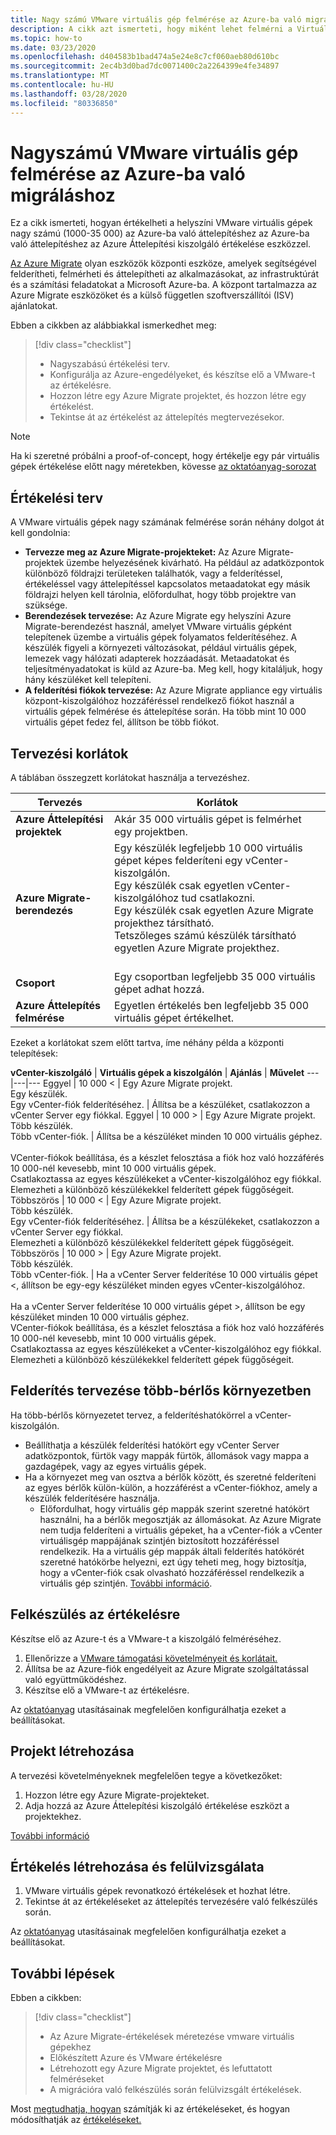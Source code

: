 ```yaml
---
title: Nagy számú VMware virtuális gép felmérése az Azure-ba való migráláshoz az Azure Migrate segítségével
description: A cikk azt ismerteti, hogy miként lehet felmérni a Virtuálisgép-szolgáltatások nagy számú virtuális gépét az Azure-ba való áttelepítéshez az Azure Migrate szolgáltatás használatával.e
ms.topic: how-to
ms.date: 03/23/2020
ms.openlocfilehash: d404583b1bad474a5e24e8c7cf060aeb80d610bc
ms.sourcegitcommit: 2ec4b3d0bad7dc0071400c2a2264399e4fe34897
ms.translationtype: MT
ms.contentlocale: hu-HU
ms.lasthandoff: 03/28/2020
ms.locfileid: "80336850"
---
```

# <a name="assess-large-numbers-of-vmware-vms-for-migration-to-azure"></a>Nagyszámú VMware virtuális gép felmérése az Azure-ba való migráláshoz


Ez a cikk ismerteti, hogyan értékelheti a helyszíni VMware virtuális gépek nagy számú (1000-35 000) az Azure-ba való áttelepítéshez az Azure-ba való áttelepítéshez az Azure Áttelepítési kiszolgáló értékelése eszközzel.

[Az Azure Migrate](migrate-services-overview.md) olyan eszközök központi eszköze, amelyek segítségével felderítheti, felmérheti és áttelepítheti az alkalmazásokat, az infrastruktúrát és a számítási feladatokat a Microsoft Azure-ba. A központ tartalmazza az Azure Migrate eszközöket és a külső független szoftverszállítói (ISV) ajánlatokat. 

Ebben a cikkben az alábbiakkal ismerkedhet meg:
> [!div class="checklist"]
> * Nagyszabású értékelési terv.
> * Konfigurálja az Azure-engedélyeket, és készítse elő a VMware-t az értékelésre.
> * Hozzon létre egy Azure Migrate projektet, és hozzon létre egy értékelést.
> * Tekintse át az értékelést az áttelepítés megtervezésekor.


> [!NOTE]
> Ha ki szeretné próbálni a proof-of-concept, hogy értékelje egy pár virtuális gépek értékelése előtt nagy méretekben, kövesse [az oktatóanyag-sorozat](tutorial-prepare-vmware.md)

## <a name="plan-for-assessment"></a>Értékelési terv

A VMware virtuális gépek nagy számának felmérése során néhány dolgot át kell gondolnia:

- **Tervezze meg az Azure Migrate-projekteket:** Az Azure Migrate-projektek üzembe helyezésének kivárható. Ha például az adatközpontok különböző földrajzi területeken találhatók, vagy a felderítéssel, értékeléssel vagy áttelepítéssel kapcsolatos metaadatokat egy másik földrajzi helyen kell tárolnia, előfordulhat, hogy több projektre van szüksége. 
- **Berendezések tervezése:** Az Azure Migrate egy helyszíni Azure Migrate-berendezést használ, amelyet VMware virtuális gépként telepítenek üzembe a virtuális gépek folyamatos felderítéséhez. A készülék figyeli a környezeti változásokat, például virtuális gépek, lemezek vagy hálózati adapterek hozzáadását. Metaadatokat és teljesítményadatokat is küld az Azure-ba. Meg kell, hogy kitaláljuk, hogy hány készüléket kell telepíteni.
- **A felderítési fiókok tervezése:** Az Azure Migrate appliance egy virtuális központ-kiszolgálóhoz hozzáféréssel rendelkező fiókot használ a virtuális gépek felmérése és áttelepítése során. Ha több mint 10 000 virtuális gépet fedez fel, állítson be több fiókot.


## <a name="planning-limits"></a>Tervezési korlátok
 
A táblában összegzett korlátokat használja a tervezéshez.

**Tervezés** | **Korlátok**
--- | --- 
**Azure Áttelepítési projektek** | Akár 35 000 virtuális gépet is felmérhet egy projektben.
**Azure Migrate-berendezés** | Egy készülék legfeljebb 10 000 virtuális gépet képes felderíteni egy vCenter-kiszolgálón.<br/> Egy készülék csak egyetlen vCenter-kiszolgálóhoz tud csatlakozni.<br/> Egy készülék csak egyetlen Azure Migrate projekthez társítható.<br/>  Tetszőleges számú készülék társítható egyetlen Azure Migrate projekthez. <br/><br/> 
**Csoport** | Egy csoportban legfeljebb 35 000 virtuális gépet adhat hozzá.
**Azure Áttelepítés felmérése** | Egyetlen értékelés ben legfeljebb 35 000 virtuális gépet értékelhet.

Ezeket a korlátokat szem előtt tartva, íme néhány példa a központi telepítések:


**vCenter-kiszolgáló** | **Virtuális gépek a kiszolgálón** | **Ajánlás** | **Művelet**
---|---|---
Eggyel | 10 000 < | Egy Azure Migrate projekt.<br/> Egy készülék.<br/> Egy vCenter-fiók felderítéséhez. | Állítsa be a készüléket, csatlakozzon a vCenter Server egy fiókkal.
Eggyel | 10 000 > | Egy Azure Migrate projekt.<br/> Több készülék.<br/> Több vCenter-fiók. | Állítsa be a készüléket minden 10 000 virtuális géphez.<br/><br/> VCenter-fiókok beállítása, és a készlet felosztása a fiók hoz való hozzáférés 10 000-nél kevesebb, mint 10 000 virtuális gépek.<br/> Csatlakoztassa az egyes készülékeket a vCenter-kiszolgálóhoz egy fiókkal.<br/> Elemezheti a különböző készülékekkel felderített gépek függőségeit.
Többszörös | 10 000 < |  Egy Azure Migrate projekt.<br/> Több készülék.<br/> Egy vCenter-fiók felderítéséhez. | Állítsa be a készülékeket, csatlakozzon a vCenter Server egy fiókkal.<br/> Elemezheti a különböző készülékekkel felderített gépek függőségeit.
Többszörös | 10 000 > | Egy Azure Migrate projekt.<br/> Több készülék.<br/> Több vCenter-fiók. | Ha a vCenter Server felderítése 10 000 virtuális gépet <, állítson be egy-egy készüléket minden egyes vCenter-kiszolgálóhoz.<br/><br/> Ha a vCenter Server felderítése 10 000 virtuális gépet >, állítson be egy készüléket minden 10 000 virtuális géphez.<br/> VCenter-fiókok beállítása, és a készlet felosztása a fiók hoz való hozzáférés 10 000-nél kevesebb, mint 10 000 virtuális gépek.<br/> Csatlakoztassa az egyes készülékeket a vCenter-kiszolgálóhoz egy fiókkal.<br/> Elemezheti a különböző készülékekkel felderített gépek függőségeit.


## <a name="plan-discovery-in-a-multi-tenant-environment"></a>Felderítés tervezése több-bérlős környezetben

Ha több-bérlős környezetet tervez, a felderítéshatókörrel a vCenter-kiszolgálón.

- Beállíthatja a készülék felderítési hatókört egy vCenter Server adatközpontok, fürtök vagy mappák fürtök, állomások vagy mappa a gazdagépek, vagy az egyes virtuális gépek.
- Ha a környezet meg van osztva a bérlők között, és szeretné felderíteni az egyes bérlők külön-külön, a hozzáférést a vCenter-fiókhoz, amely a készülék felderítésére használja. 
    - Előfordulhat, hogy virtuális gép mappák szerint szeretné hatókört használni, ha a bérlők megosztják az állomásokat. Az Azure Migrate nem tudja felderíteni a virtuális gépeket, ha a vCenter-fiók a vCenter virtuálisgép mappájának szintjén biztosított hozzáféréssel rendelkezik. Ha a virtuális gép mappák általi felderítés hatókörét szeretné hatókörbe helyezni, ezt úgy teheti meg, hogy biztosítja, hogy a vCenter-fiók csak olvasható hozzáféréssel rendelkezik a virtuális gép szintjén. [További információ](set-discovery-scope.md).

## <a name="prepare-for-assessment"></a>Felkészülés az értékelésre

Készítse elő az Azure-t és a VMware-t a kiszolgáló felméréséhez. 

1. Ellenőrizze a [VMware támogatási követelményeit és korlátait.](migrate-support-matrix-vmware.md)
2. Állítsa be az Azure-fiók engedélyeit az Azure Migrate szolgáltatással való együttműködéshez.
3. Készítse elő a VMware-t az értékelésre.

Az [oktatóanyag](tutorial-prepare-vmware.md) utasításainak megfelelően konfigurálhatja ezeket a beállításokat.


## <a name="create-a-project"></a>Projekt létrehozása

A tervezési követelményeknek megfelelően tegye a következőket:

1. Hozzon létre egy Azure Migrate-projekteket.
2. Adja hozzá az Azure Áttelepítési kiszolgáló értékelése eszközt a projektekhez.

[További információ](how-to-add-tool-first-time.md)

## <a name="create-and-review-an-assessment"></a>Értékelés létrehozása és felülvizsgálata

1. VMware virtuális gépek revonatkozó értékelések et hozhat létre.
1. Tekintse át az értékeléseket az áttelepítés tervezésére való felkészülés során.


Az [oktatóanyag](tutorial-assess-vmware.md) utasításainak megfelelően konfigurálhatja ezeket a beállításokat.
    

## <a name="next-steps"></a>További lépések

Ebben a cikkben:
 
> [!div class="checklist"] 
> * Az Azure Migrate-értékelések méretezése vmware virtuális gépekhez
> * Előkészített Azure és VMware értékelésre
> * Létrehozott egy Azure Migrate projektet, és lefuttatott felméréseket
> * A migrációra való felkészülés során felülvizsgált értékelések.

Most [megtudhatja, hogyan](concepts-assessment-calculation.md) számítják ki az értékeléseket, és hogyan módosíthatják az [értékeléseket.](how-to-modify-assessment.md)
